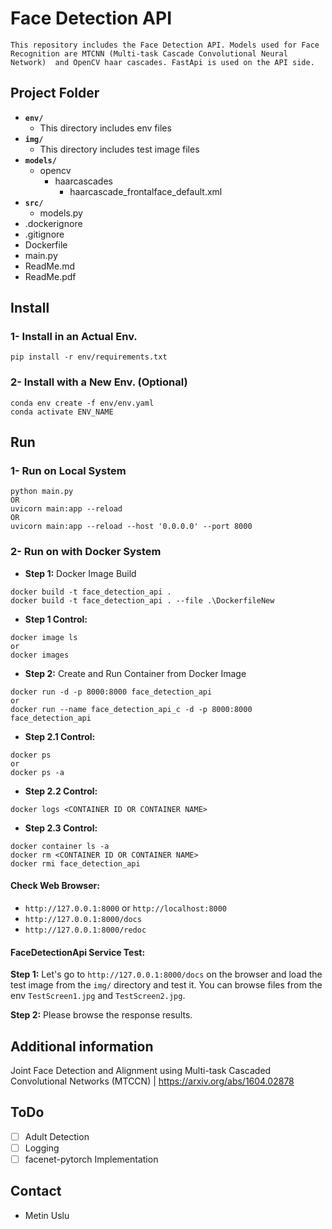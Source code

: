 # Face Detection API
`This repository includes the Face Detection API. Models used for Face Recognition are MTCNN (Multi-task Cascade Convolutional Neural Network)  and OpenCV haar cascades. FastApi is used on the API side.`

## Project Folder
- **`env/`**
    - This directory includes env files
- **`img/`**
    - This directory includes test image files
- **`models/`**
    - opencv
        - haarcascades
            - haarcascade_frontalface_default.xml
- **`src/`**
    - models.py
- .dockerignore
- .gitignore
- Dockerfile
- main.py
- ReadMe.md
- ReadMe.pdf

## Install
### 1- Install in an Actual Env.
```
pip install -r env/requirements.txt
```

### 2- Install with a New Env. (Optional)
```
conda env create -f env/env.yaml
conda activate ENV_NAME
```

## Run
### 1- Run on Local System
```
python main.py
OR
uvicorn main:app --reload
OR
uvicorn main:app --reload --host '0.0.0.0' --port 8000
```

### 2- Run on with Docker System
- **Step 1:** Docker Image Build
```
docker build -t face_detection_api .
docker build -t face_detection_api . --file .\DockerfileNew
```

- **Step 1 Control:**

```
docker image ls
or 
docker images
```

- **Step 2:** Create and Run Container from Docker Image
```
docker run -d -p 8000:8000 face_detection_api
or
docker run --name face_detection_api_c -d -p 8000:8000 face_detection_api
```

- **Step 2.1 Control:** 
```
docker ps
or 
docker ps -a 
```

- **Step 2.2 Control:** 
```
docker logs <CONTAINER ID OR CONTAINER NAME>
```

- **Step 2.3 Control:** 
```
docker container ls -a
docker rm <CONTAINER ID OR CONTAINER NAME>
docker rmi face_detection_api
```
#### Check Web Browser:
- `http://127.0.0.1:8000` or `http://localhost:8000`
- `http://127.0.0.1:8000/docs`
- `http://127.0.0.1:8000/redoc`

#### FaceDetectionApi Service Test:
**Step 1:** Let's go to `http://127.0.0.1:8000/docs` on the browser and load the test image from the `img/` directory and test it. You can browse files from the env `TestScreen1.jpg` and `TestScreen2.jpg`.  

**Step 2:** Please browse the response results.  

## Additional information
Joint Face Detection and Alignment using Multi-task Cascaded Convolutional Networks (MTCCN) | https://arxiv.org/abs/1604.02878

## ToDo
- [ ] Adult Detection
- [ ] Logging
- [ ] facenet-pytorch Implementation

## Contact
- Metin Uslu